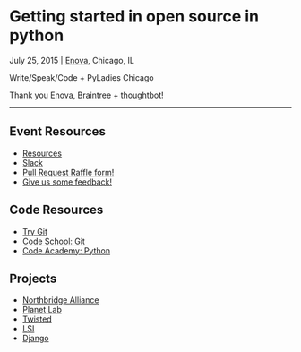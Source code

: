 # Getting started in open source in python
 

July 25, 2015 | [Enova](https://www.enova.com/), Chicago, IL

Write/Speak/Code + PyLadies Chicago

Thank you [Enova](https://www.enova.com/), [Braintree](https://www.braintreepayments.com/) + [thoughtbot](https://thoughtbot.com/chicago)!

--------------

## Event Resources
* [Resources](http://bit.ly/wsc-oss-resources)
* [Slack](http://bit.ly/2015-oss-py-slack)
* [Pull Request Raffle form!](http://bit.ly/2015-oss-py-pr)
* [Give us some feedback!](https://docs.google.com/forms/d/1e8-KGA9oN1JDvHqqed4KwGHzi0cWwWmC-1mmny4wB5o/viewform?usp=send_form)

## Code Resources
- [Try Git](https://try.github.io/levels/1/challenges/1)
- [Code School: Git](https://www.codeschool.com/courses/try-git)
- [Code Academy: Python](https://www.codecademy.com/tracks/python)

## Projects

* [Northbridge Alliance](https://github.com/NorthBridge/playbook)
* [Planet Lab](https://github.com/freedomgames/Planet-Lab)
* [Twisted](https://twistedmatrix.com/trac/wiki/TwistedProjects)
* [LSI](https://github.com/NarrativeScience/lsi)
* [Django](https://github.com/django/django)


